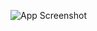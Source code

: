 
![App Screenshot](https://cdn.donmai.us/sample/99/1e/__koharu_blue_archive_drawn_by_ajifurai__sample-991e99d6f6cbb71668c744015b8029eb.jpg)
